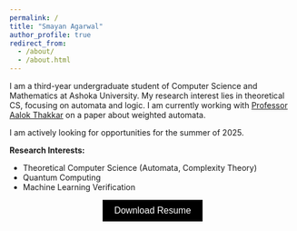 ```yaml
---
permalink: /
title: "Smayan Agarwal"
author_profile: true
redirect_from: 
  - /about/
  - /about.html
---
```


I am a third-year undergraduate student of Computer Science and Mathematics at Ashoka University. My research interest lies in theoretical CS, focusing on automata and logic. I am currently working with [Professor Aalok Thakkar](https://www.ashoka.edu.in/profile/aalok-thakkar/) on a paper about weighted automata. 

I am actively looking for opportunities for the summer of 2025.


**Research Interests:**
- Theoretical Computer Science (Automata, Complexity Theory)
- Quantum Computing
- Machine Learning Verification


<p align="center">
  <a href="files/Smayan Agarwal Resume H2 2024.pdf" download>
      <button style="background-color:#000000; color:white; border:none; padding:10px 20px; font-size:16px; cursor:pointer;">
          Download Resume
      </button>
  </a>
</p>
